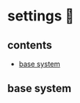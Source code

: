 <!-- omit in toc -->
# settings 💾

<!-- omit in toc -->
## contents

- [base system](#base-system)

## base system
